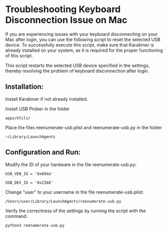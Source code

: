 # Troubleshooting Keyboard Disconnection Issue on Mac

If you are experiencing issues with your keyboard disconnecting on your Mac after login, you can use the following
script to reset the selected USB device. To successfully execute this script, make sure that Karabiner is already
installed on your system, as it is required for the proper functioning of this script.

This script restarts the selected USB device specified in the settings, thereby resolving the problem of keyboard
disconnection after login.

## Installation:

Install Karabiner if not already installed.

Install USB Prober in the folder

```apps/Utils/```

Place the files reenumerate-usb.plist and reenumerate-usb.py in the folder

```~/Library/LaunchAgents```

## Configuration and Run:

Modify the ID of your hardware in the file reenumerate-usb.py:

```USB_VEN_ID = '0x09da'```

```USB_DEV_ID = '0x2268'```

Change "user" to your username in the file reenumerate-usb.plist:

```/Users/user/Library/LaunchAgents/reenumerate-usb.py```

Verify the correctness of the settings by running the script with the command:

```python3 reenumerate-usb.py```